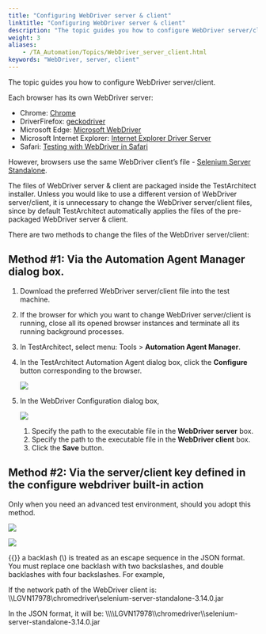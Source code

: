 ```yaml
--- 
title: "Configuring WebDriver server & client"
linktitle: "Configuring WebDriver server & client"
description: "The topic guides you how to configure WebDriver server/client."
weight: 3
aliases: 
    - /TA_Automation/Topics/WebDriver_server_client.html
keywords: "WebDriver, server, client"
---
```


The topic guides you how to configure WebDriver server/client.

Each browser has its own WebDriver server:

-   Chrome: [Chrome](http://chromedriver.chromium.org/)
-   DriverFirefox: [geckodriver](https://github.com/mozilla/geckodriver/releases)
-   Microsoft Edge: [Microsoft WebDriver](https://developer.microsoft.com/en-us/microsoft-edge/tools/webdriver/)
-   Microsoft Internet Explorer: [Internet Explorer Driver Server](https://www.seleniumhq.org/download/)
-   Safari: [Testing with WebDriver in Safari](https://developer.apple.com/documentation/webkit/testing_with_webdriver_in_safari)

However, browsers use the same WebDriver client’s file - [Selenium Server Standalone](https://www.seleniumhq.org/download/).

The files of WebDriver server & client are packaged inside the TestArchitect installer. Unless you would like to use a different version of WebDriver server/client, it is unnecessary to change the WebDriver server/client files, since by default TestArchitect automatically applies the files of the pre-packaged WebDriver server & client.

There are two methods to change the files of the WebDriver server/client:

## Method \#1: Via the Automation Agent Manager dialog box.

1.  Download the preferred WebDriver server/client file into the test machine.
2.  If the browser for which you want to change WebDriver server/client is running, close all its opened browser instances and terminate all its running background processes.
3.  In TestArchitect, select menu: Tools \> **Automation Agent Manager**.
4.  In the TestArchitect Automation Agent dialog box, click the **Configure** button corresponding to the browser.

    ![](/images/TA_Automation/Images/WebDriver_Automation_Agent_Manager_dlg.png)

5.  In the WebDriver Configuration dialog box,

    ![](/images/TA_Automation/Images/WebDriver_Configuration_dlg.png)

    1.  Specify the path to the executable file in the **WebDriver server** box.
    2.  Specify the path to the executable file in the **WebDriver client** box.
    3.  Click the **Save** button.

## Method \#2: Via the server/client key defined in the configure webdriver built-in action

Only when you need an advanced test environment, should you adopt this method.

![](/images/TA_Automation/Images/WebDriver_configure_server.png)

![](/images/TA_Automation/Images/WebDriver_configure_client.png)

{{<attention>}} a backlash \(\\\) is treated as an escape sequence in the JSON format. You must replace one backlash with two backslashes, and double backlashes with four backslashes. For example,

If the network path of the WebDriver client is: \\\\LGVN17978\\chromedriver\\selenium-server-standalone-3.14.0.jar

In the JSON format, it will be: \\\\\\\\LGVN17978\\\\chromedriver\\\\selenium-server-standalone-3.14.0.jar



